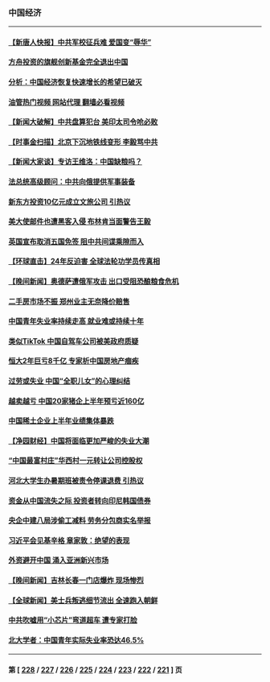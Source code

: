 ### 中国经济
---
#### [【新唐人快报】中共军校征兵难 爱国变“辱华”](../../pages/ncid283/n14039657.md?07220845) 
#### [方舟投资的旗舰创新基金完全退出中国](../../pages/ncid283/n14039620.md?07220845) 
#### [分析：中国经济恢复快速增长的希望已破灭](../../pages/ncid283/n14039609.md?07220845) 
#### [油管热门视频 网站代理 翻墙必看视频](http://138.2.39.72:81/youtube.html?epic-marker?07220845)
#### [【新闻大破解】中共盘算犯台 美印太司令呛必败](../../pages/ncid283/n14039523.md?07220845) 
#### [【时事金扫描】北京下沉地铁线变形 李毅骂中共](../../pages/ncid283/n14039515.md?07220845) 
#### [【新闻大家谈】专访王维洛：中国缺粮吗？](../../pages/ncid283/n14039461.md?07220845) 
#### [法总统高级顾问：中共向俄提供军事装备](../../pages/ncid283/n14039522.md?07220845) 
#### [新东方投资10亿元成立文旅公司 引热议](../../pages/ncid283/n14039327.md?07220845) 
#### [美大使邮件也遭黑客入侵 布林肯当面警告王毅](../../pages/ncid283/n14039388.md?07220845) 
#### [英国宣布取消五国免签 阻中共间谍乘隙而入](../../pages/ncid283/n14039360.md?07220845) 
#### [【环球直击】24年反迫害 全球法轮功学员传真相](../../pages/ncid283/n14038782.md?07220845) 
#### [【晚间新闻】奥德萨遭俄军攻击 出口受阻恐酿粮食危机](../../pages/ncid283/n14039305.md?07220845) 
#### [二手房市场不振 郑州业主无奈降价赔售](../../pages/ncid283/n14039005.md?07220845) 
#### [中国青年失业率持续走高 就业难或持续十年](../../pages/ncid283/n14039119.md?07220845) 
#### [类似TikTok 中国自驾车公司被美政府质疑](../../pages/ncid283/n14038922.md?07220845) 
#### [恒大2年巨亏8千亿 专家析中国房地产痼疾](../../pages/ncid283/n14037767.md?07220845) 
#### [过劳或失业 中国“全职儿女”的心理纠结](../../pages/ncid283/n14037280.md?07220845) 
#### [越卖越亏 中国20家猪企上半年预亏近160亿](../../pages/ncid283/n14038823.md?07220845) 
#### [中国稀土企业上半年业绩集体暴跌](../../pages/ncid283/n14038805.md?07220845) 
#### [【净园财经】中国将面临更加严峻的失业大潮](../../pages/ncid283/n14038785.md?07220845) 
#### [“中国最富村庄”华西村一元转让公司控股权](../../pages/ncid283/n14038744.md?07220845) 
#### [河北大学生办暑期班被责令停课退费 引热议](../../pages/ncid283/n14038446.md?07220845) 
#### [资金从中国流失之际 投资者转向印尼韩国债券](../../pages/ncid283/n14037271.md?07220845) 
#### [央企中建八局涉偷工减料 劳务分包商实名举报](../../pages/ncid283/n14038447.md?07220845) 
#### [习近平会见基辛格 章家敦：绝望的表现](../../pages/ncid283/n14038604.md?07220845) 
#### [外资避开中国 涌入亚洲新兴市场](../../pages/ncid283/n14038421.md?07220845) 
#### [【晚间新闻】吉林长春一门店爆炸 现场惨烈](../../pages/ncid283/n14038419.md?07220845) 
#### [【全球新闻】美士兵叛逃细节流出 全速跑入朝鲜](../../pages/ncid283/n14038420.md?07220845) 
#### [中共吹嘘用“小芯片”弯道超车 遭专家打脸](../../pages/ncid283/n14038175.md?07220845) 
#### [北大学者：中国青年实际失业率恐达46.5%](../../pages/ncid283/n14037250.md?07220845) 

---
#### 第 [ [228](./228.md?07220845) / [227](./227.md?07220845) / [226](./226.md?07220845) / [225](./225.md?07220845) / [224](./224.md?07220845) / [223](./223.md?07220845) / [222](./222.md?07220845) / [221](./221.md?07220845) ] 页

